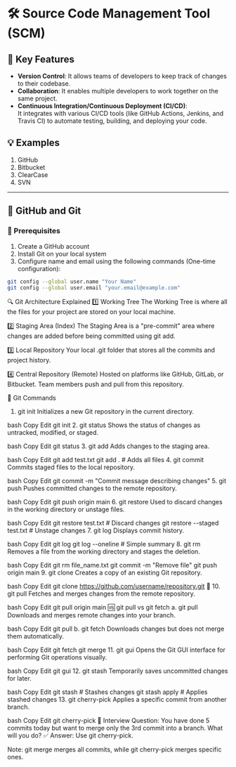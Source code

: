 # 🛠️ Source Code Management Tool (SCM)

## 📌 Key Features

- **Version Control**: It allows teams of developers to keep track of changes to their codebase.
- **Collaboration**: It enables multiple developers to work together on the same project.
- **Continuous Integration/Continuous Deployment (CI/CD)**:  
  It integrates with various CI/CD tools (like GitHub Actions, Jenkins, and Travis CI) to automate testing, building, and deploying your code.

## 💡 Examples

1. GitHub  
2. Bitbucket  
3. ClearCase  
4. SVN

---

## 🔁 GitHub and Git

### 🧰 Prerequisites

1. Create a GitHub account
2. Install Git on your local system
3. Configure name and email using the following commands (One-time configuration):

```bash
git config --global user.name "Your Name"
git config --global user.email "your.email@example.com"
```

🔍 Git Architecture Explained
1️⃣ Working Tree
The Working Tree is where all the files for your project are stored on your local machine.

2️⃣ Staging Area (Index)
The Staging Area is a "pre-commit" area where changes are added before being committed using git add.

3️⃣ Local Repository
Your local .git folder that stores all the commits and project history.

4️⃣ Central Repository (Remote)
Hosted on platforms like GitHub, GitLab, or Bitbucket. Team members push and pull from this repository.

🔧 Git Commands
1. git init
Initializes a new Git repository in the current directory.

bash
Copy
Edit
git init
2. git status
Shows the status of changes as untracked, modified, or staged.

bash
Copy
Edit
git status
3. git add
Adds changes to the staging area.

bash
Copy
Edit
git add test.txt
git add .       # Adds all files
4. git commit
Commits staged files to the local repository.

bash
Copy
Edit
git commit -m "Commit message describing changes"
5. git push
Pushes committed changes to the remote repository.

bash
Copy
Edit
git push origin main
6. git restore
Used to discard changes in the working directory or unstage files.

bash
Copy
Edit
git restore test.txt               # Discard changes
git restore --staged test.txt     # Unstage changes
7. git log
Displays commit history.

bash
Copy
Edit
git log
git log --oneline   # Simple summary
8. git rm
Removes a file from the working directory and stages the deletion.

bash
Copy
Edit
git rm file_name.txt
git commit -m "Remove file"
git push origin main
9. git clone
Creates a copy of an existing Git repository.

bash
Copy
Edit
git clone https://github.com/username/repository.git
🔄 10. git pull
Fetches and merges changes from the remote repository.

bash
Copy
Edit
git pull origin main
🆚 git pull vs git fetch
a. git pull
Downloads and merges remote changes into your branch.

bash
Copy
Edit
git pull
b. git fetch
Downloads changes but does not merge them automatically.

bash
Copy
Edit
git fetch
git merge
11. git gui
Opens the Git GUI interface for performing Git operations visually.

bash
Copy
Edit
git gui
12. git stash
Temporarily saves uncommitted changes for later.

bash
Copy
Edit
git stash          # Stashes changes
git stash apply    # Applies stashed changes
13. git cherry-pick
Applies a specific commit from another branch.

bash
Copy
Edit
git cherry-pick <commit-id>
📌 Interview Question:
You have done 5 commits today but want to merge only the 3rd commit into a branch. What will you do?
✅ Answer: Use git cherry-pick.

Note: git merge merges all commits, while git cherry-pick merges specific ones.
